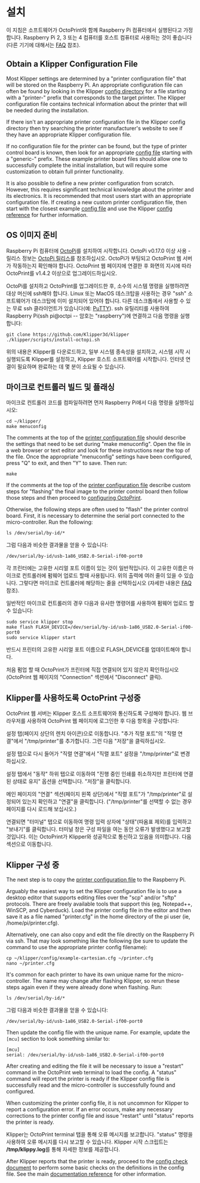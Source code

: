 # 설치

이 지침은 소프트웨어가 OctoPrint와 함께 Raspberry Pi 컴퓨터에서 실행된다고 가정합니다. Raspberry Pi 2, 3 또는 4 컴퓨터를 호스트 컴퓨터로 사용하는 것이 좋습니다(다른 기기에 대해서는 [FAQ](FAQ.md#can-i-run-klipper-on-something-other-than-a-raspberry-pi-3) 참조).

## Obtain a Klipper Configuration File

Most Klipper settings are determined by a "printer configuration file" that will be stored on the Raspberry Pi. An appropriate configuration file can often be found by looking in the Klipper [config directory](../config/) for a file starting with a "printer-" prefix that corresponds to the target printer. The Klipper configuration file contains technical information about the printer that will be needed during the installation.

If there isn't an appropriate printer configuration file in the Klipper config directory then try searching the printer manufacturer's website to see if they have an appropriate Klipper configuration file.

If no configuration file for the printer can be found, but the type of printer control board is known, then look for an appropriate [config file](../config/) starting with a "generic-" prefix. These example printer board files should allow one to successfully complete the initial installation, but will require some customization to obtain full printer functionality.

It is also possible to define a new printer configuration from scratch. However, this requires significant technical knowledge about the printer and its electronics. It is recommended that most users start with an appropriate configuration file. If creating a new custom printer configuration file, then start with the closest example [config file](../config/) and use the Klipper [config reference](Config_Reference.md) for further information.

## OS 이미지 준비

Raspberry Pi 컴퓨터에 [OctoPi](https://github.com/guysoft/OctoPi)를 설치하여 시작합니다. OctoPi v0.17.0 이상 사용 - 릴리스 정보는 [OctoPi 릴리스](https://github.com/guysoft/OctoPi/releases)를 참조하십시오. OctoPi가 부팅되고 OctoPrint 웹 서버가 작동하는지 확인해야 합니다. OctoPrint 웹 페이지에 연결한 후 화면의 지시에 따라 OctoPrint를 v1.4.2 이상으로 업그레이드하십시오.

OctoPi를 설치하고 OctoPrint를 업그레이드한 후, 소수의 시스템 명령을 실행하려면 대상 머신에 ssh해야 합니다. Linux 또는 MacOS 데스크탑을 사용하는 경우 "ssh" 소프트웨어가 데스크탑에 이미 설치되어 있어야 합니다. 다른 데스크톱에서 사용할 수 있는 무료 ssh 클라이언트가 있습니다(예: [PuTTY](https://www.chiark.greenend.org.uk/~sgtatham/putty/)). ssh 유틸리티를 사용하여 Raspberry Pi(ssh pi@octpi -- 암호는 "raspberry")에 연결하고 다음 명령을 실행합니다:

```
git clone https://github.com/Klipper3d/klipper
./klipper/scripts/install-octopi.sh
```

위의 내용은 Klipper를 다운로드하고, 일부 시스템 종속성을 설치하고, 시스템 시작 시 실행되도록 Klipper를 설정하고, Klipper 호스트 소프트웨어를 시작합니다. 인터넷 연결이 필요하며 완료하는 데 몇 분이 소요될 수 있습니다.

## 마이크로 컨트롤러 빌드 및 플래싱

마이크로 컨트롤러 코드를 컴파일하려면 먼저 Raspberry Pi에서 다음 명령을 실행하십시오:

```
cd ~/klipper/
make menuconfig
```

The comments at the top of the [printer configuration file](#obtain-a-klipper-configuration-file) should describe the settings that need to be set during "make menuconfig". Open the file in a web browser or text editor and look for these instructions near the top of the file. Once the appropriate "menuconfig" settings have been configured, press "Q" to exit, and then "Y" to save. Then run:

```
make
```

If the comments at the top of the [printer configuration file](#obtain-a-klipper-configuration-file) describe custom steps for "flashing" the final image to the printer control board then follow those steps and then proceed to [configuring OctoPrint](#configuring-octoprint-to-use-klipper).

Otherwise, the following steps are often used to "flash" the printer control board. First, it is necessary to determine the serial port connected to the micro-controller. Run the following:

```
ls /dev/serial/by-id/*
```

그럼 다음과 비슷한 결과물을 얻을 수 있습니다:

```
/dev/serial/by-id/usb-1a86_USB2.0-Serial-if00-port0
```

각 프린터에는 고유한 시리얼 포트 이름이 있는 것이 일반적입니다. 이 고유한 이름은 마이크로 컨트롤러에 펌웨어 업로드 할때 사용됩니다. 위의 출력에 여러 줄이 있을 수 있습니다. 그렇다면 마이크로 컨트롤러에 해당하는 줄을 선택하십시오 (자세한 내용은 [FAQ](내-시리얼-포트는-어디에-있습니까) 참조).

일반적인 마이크로 컨트롤러의 경우 다음과 유사한 명령어를 사용하여 펌웨어 업로드 할 수 있습니다:

```
sudo service klipper stop
make flash FLASH_DEVICE=/dev/serial/by-id/usb-1a86_USB2.0-Serial-if00-port0
sudo service klipper start
```

반드시 프린터의 고유한 시리얼 포트 이름으로 FLASH_DEVICE를 업데이트해야 합니다.

처음 펌업 할 때 OctoPrint가 프린터에 직접 연결되어 있지 않은지 확인하십시오 (OctoPrint 웹 페이지의 "Connection" 섹션에서 "Disconnect" 클릭).

## Klipper를 사용하도록 OctoPrint 구성중

OctoPrint 웹 서버는 Klipper 호스트 소프트웨어와 통신하도록 구성해야 합니다. 웹 브라우저를 사용하여 OctoPrint 웹 페이지에 로그인한 후 다음 항목을 구성합니다:

설정 탭(페이지 상단의 렌치 아이콘)으로 이동합니다. "추가 직렬 포트"의 "직렬 연결"에서 "/tmp/printer"를 추가합니다. 그런 다음 "저장"을 클릭하십시오.

설정 탭으로 다시 들어가 "직렬 연결"에서 "직렬 포트" 설정을 "/tmp/printer"로 변경하십시오.

설정 탭에서 "동작" 하위 탭으로 이동하여 "진행 중인 인쇄를 취소하지만 프린터에 연결된 상태로 유지" 옵션을 선택합니다. "저장"을 클릭합니다.

메인 페이지의 "연결" 섹션(페이지 왼쪽 상단)에서 "직렬 포트"가 "/tmp/printer"로 설정되어 있는지 확인하고 "연결"을 클릭합니다. ("/tmp/printer"를 선택할 수 없는 경우 페이지를 다시 로드해 보십시오.)

연결되면 "터미널" 탭으로 이동하여 명령 입력 상자에 "상태"(따옴표 제외)를 입력하고 "보내기"를 클릭합니다. 터미널 창은 구성 파일을 여는 동안 오류가 발생했다고 보고할 것입니다. 이는 OctoPrint가 Klipper와 성공적으로 통신하고 있음을 의미합니다. 다음 섹션으로 이동합니다.

## Klipper 구성 중

The next step is to copy the [printer configuration file](#obtain-a-klipper-configuration-file) to the Raspberry Pi.

Arguably the easiest way to set the Klipper configuration file is to use a desktop editor that supports editing files over the "scp" and/or "sftp" protocols. There are freely available tools that support this (eg, Notepad++, WinSCP, and Cyberduck). Load the printer config file in the editor and then save it as a file named "printer.cfg" in the home directory of the pi user (ie, /home/pi/printer.cfg).

Alternatively, one can also copy and edit the file directly on the Raspberry Pi via ssh. That may look something like the following (be sure to update the command to use the appropriate printer config filename):

```
cp ~/klipper/config/example-cartesian.cfg ~/printer.cfg
nano ~/printer.cfg
```

It's common for each printer to have its own unique name for the micro-controller. The name may change after flashing Klipper, so rerun these steps again even if they were already done when flashing. Run:

```
ls /dev/serial/by-id/*
```

그럼 다음과 비슷한 결과물을 얻을 수 있습니다:

```
/dev/serial/by-id/usb-1a86_USB2.0-Serial-if00-port0
```

Then update the config file with the unique name. For example, update the `[mcu]` section to look something similar to:

```
[mcu]
serial: /dev/serial/by-id/usb-1a86_USB2.0-Serial-if00-port0
```

After creating and editing the file it will be necessary to issue a "restart" command in the OctoPrint web terminal to load the config. A "status" command will report the printer is ready if the Klipper config file is successfully read and the micro-controller is successfully found and configured.

When customizing the printer config file, it is not uncommon for Klipper to report a configuration error. If an error occurs, make any necessary corrections to the printer config file and issue "restart" until "status" reports the printer is ready.

Klipper는 OctoPrint terminal 탭을 통해 오류 메시지를 보고합니다. "status" 명령을 사용하여 오류 메시지를 다시 보고할 수 있습니다. Klipper 시작 스크립트는 **/tmp/klippy.log**를 통해 자세한 정보를 제공합니다.

After Klipper reports that the printer is ready, proceed to the [config check document](Config_checks.md) to perform some basic checks on the definitions in the config file. See the main [documentation reference](Overview.md) for other information.
